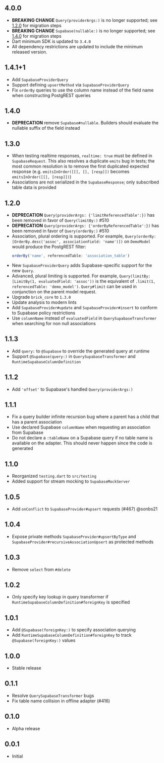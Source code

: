 ## 4.0.0

- **BREAKING CHANGE** `Query(providerArgs:)` is no longer supported; see [1.2.0](#1.2.0) for migration steps
- **BREAKING CHANGE** `Supabase(nullable:)` is no longer supported; see [1.4.0](#1.4.0) for migration steps
- Dart minimum SDK is updated to `3.4.0`
- All dependency restrictions are updated to include the minimum released version.

## 1.4.1+1

- Add `SupabaseProviderQuery`
- Support defining `upsertMethod` via `SupabaseProviderQuery`
- Fix `orderBy` queries to use the column name instead of the field name when constructing PostgREST queries

## 1.4.0

- **DEPRECATION** remove `Supabase#nullable`. Builders should evaluate the nullable suffix of the field instead

## 1.3.0

- When testing realtime responses, `realtime: true` must be defined in `SupabaseRequest`. This also resolves a duplicate `emits` bug in tests; the most common resolution is to remove the first duplicated expected response (e.g. `emitsInOrder([[], [], [resp]])` becomes `emitsInOrder([[], [resp]])`)
- Associations are not serialized in the `SupabaseResponse`; only subscribed table data is provided

## 1.2.0

- **DEPRECATION** `Query(providerArgs: {'limitReferencedTable':})` has been removed in favor of `Query(limitBy:)` #510
- **DEPRECATION** `Query(providerArgs: {'orderByReferencedTable':})` has been removed in favor of `Query(orderBy:)` #510
- Association, plural ordering is supported. For example, `Query(orderBy: [OrderBy.desc('assoc', associationField: 'name')])` on `DemoModel` would produce the PostgREST filter:
  ```javascript
  orderBy('name', referencedTable: 'association_table')
  ```
- New `SupabaseProviderQuery` adds Supabase-specific support for the new `Query`.
- Advanced, plural limiting is supported. For example, `Query(limitBy: [LimitBy(1, evaluatedField: 'assoc'))` is the equivalent of `.limit(1, referencedTable: 'demo_model')`. `Query#limit` can be used in conjunction on the parent model request.
- Upgrade `brick_core` to `1.3.0`
- Update analysis to modern lints
- Add `SupabaseProvider#update` and `SupabaseProvider#insert` to conform to Supabase policy restrictions
- Use `columnName` instead of `evaluatedField` in `QuerySupabaseTransformer` when searching for non null associations

## 1.1.3

- Add `query:` to `@Supabase` to override the generated query at runtime
- Support `@Supabase(query:)` in `QuerySupabaseTransformer` and `RuntimeSupabaseColumnDefinition`

## 1.1.2

- Add `'offset'` to Supabase's handled `Query(providerArgs:)`

## 1.1.1

- Fix a query builder infinite recursion bug where a parent has a child that has a parent association
- Use declared Supabase `columnName` when requesting an association from Supabase
- Do not declare a `:tableName` on a Supabase query if no table name is available on the adapter. This should never happen since the code is generated

## 1.1.0

- Reorganized `testing.dart` to `src/testing`
- Added support for stream mocking to `SupabaseMockServer`

## 1.0.5

- Add `onConflict` to `SupabaseProvider#upsert` requests (#467) @sonbs21

## 1.0.4

- Expose private methods `SupabaseProvider#upsertByType` and `SupabaseProvider#recursiveAssociationUpsert` as protected methods

## 1.0.3

- Remove `select` from `#delete`

## 1.0.2

- Only specify key lookup in query transformer if `RuntimeSupabaseColumnDefinition#foreignKey` is specified

## 1.0.1

- Add `@Supabase(foreignKey:)` to specify association querying
- Add `RuntimeSupabaseColumnDefinition#foreignKey` to track `@Supabase(foreignKey:)` values

## 1.0.0

- Stable release

## 0.1.1

- Resolve `QuerySupabaseTransformer` bugs
- Fix table name collision in offline adapter (#416)

## 0.1.0

- Alpha release

## 0.0.1

- Initial
